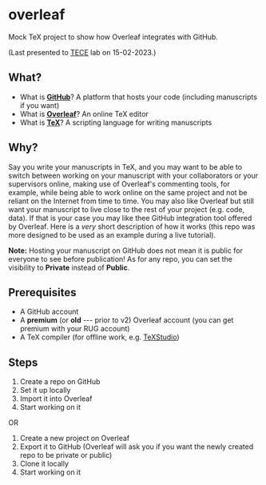 # overleaf

Mock TeX project to show how Overleaf integrates with GitHub.

(Last presented to [TECE](https://github.com/tece-lab) lab on 15-02-2023.)

## What?

* What is **[GitHub](https://github.com)**? A platform that hosts your code (including manuscripts if you want)
* What is **[Overleaf](https://www.overleaf.com)**? An online TeX editor
* What is **[TeX](https://en.wikipedia.org/wiki/TeX)**? A scripting language for writing manuscripts

## Why?

Say you write your manuscripts in TeX, and you may want to be able to switch between working on your manuscript with your collaborators or your supervisors online, making use of Overleaf's commenting tools, for example, while being able to work online on the same project and not be reliant on the Internet from time to time. You may also like Overleaf but still want your manuscript to live close to the rest of your project (e.g. code, data). If that is your case you may like thee GitHub integration tool offered by Overleaf. Here is a *very* short description of how it works (this repo was more designed to be used as an example during a live tutorial).

**Note:** Hosting your manuscript on GitHub does not mean it is public for everyone to see before publication! As for any repo, you can set the visibility to **Private** instead of **Public**.

## Prerequisites

* A GitHub account
* A **premium** (or **old** --- prior to v2) Overleaf account (you can get premium with your RUG account)
* A TeX compiler (for offline work, e.g. [TeXStudio](https://texstudio.org))

## Steps

1. Create a repo on GitHub
2. Set it up locally
3. Import it into Overleaf
4. Start working on it

OR

1. Create a new project on Overleaf
2. Export it to GitHub (Overleaf will ask you if you want the newly created repo to be private or public)
3. Clone it locally
4. Start working on it


